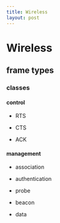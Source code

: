 ```yaml
---
title: Wireless
layout: post
---
```

      

# Wireless  

## frame types   

### classes   

#### control   

* RTS   

* CTS   

* ACK   

#### management   

* association   

* authentication   

* probe   

* beacon   

* data   
